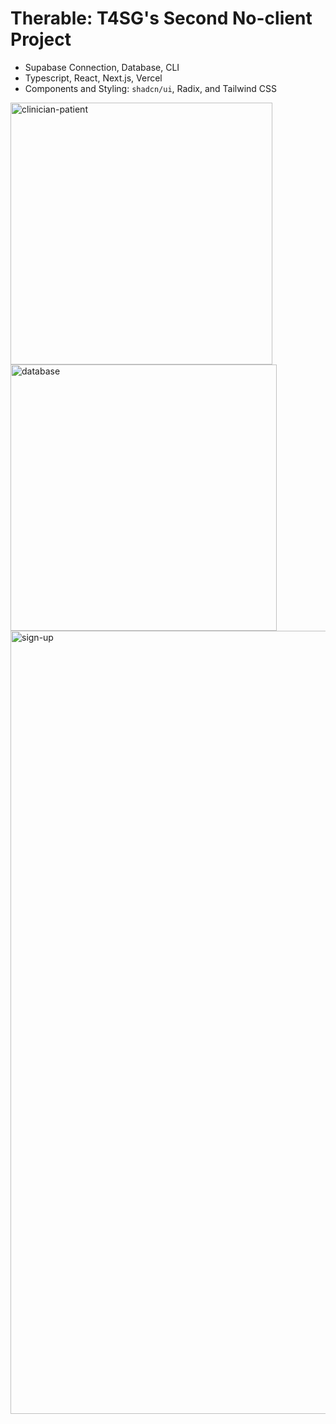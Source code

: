 # Therable: T4SG's Second No-client Project
- Supabase Connection, Database, CLI
- Typescript, React, Next.js, Vercel
- Components and Styling: `shadcn/ui`, Radix, and Tailwind CSS

<img width="419" alt="clinician-patient" src="https://github.com/vli31/therable/assets/63215676/1ab3235d-ab31-4d60-9b4c-89433fb10315">
<img width="426" alt="database" src="https://github.com/vli31/therable/assets/63215676/bfcd34ce-33cb-4230-8b7e-c563ca96e6b3">
<img width="1253" alt="sign-up" src="https://github.com/vli31/therable/assets/63215676/54de3d25-2b53-4060-865c-bf8e3d86c0bd">
